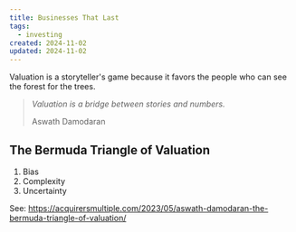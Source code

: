 ```yaml
---
title: Businesses That Last
tags:
  - investing
created: 2024-11-02
updated: 2024-11-02
---
```

Valuation is a storyteller's game because it favors the people who can see the forest for the trees.

> *Valuation is a bridge between stories and numbers.*
> 
> Aswath Damodaran

## The Bermuda Triangle of Valuation

1. Bias
2. Complexity
3. Uncertainty

See: https://acquirersmultiple.com/2023/05/aswath-damodaran-the-bermuda-triangle-of-valuation/